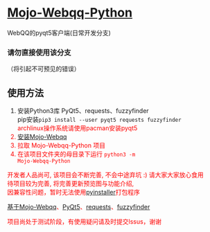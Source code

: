 # [Mojo-Webqq-Python](https://github.com/XZ-Dev/Mojo-Webqq-Python)
WebQQ的pyqt5客户端(日常开发分支)   
### 请勿直接使用该分支
（将引起不可预见的错误）  


## 使用方法
1. 安装Python3库 PyQt5、requests、fuzzyfinder  
pip安装<code>pip3 install --user pyqt5 requests fuzzyfinder</code>  
<font color=red>archlinux操作系统请使用pacman安装pyqt5<font>
2. [安装Mojo-Webqq](https://github.com/sjdy521/Mojo-Webqq#%E5%AE%89%E8%A3%85%E6%96%B9%E6%B3%95)  
3. 拉取 Mojo-Webqq-Python 项目
4. 在该项目文件夹的母目录下运行 <code>python3 -m Mojo-Webqq-Python</code>

开发者人品尚可, 该项目会不断完善, 不会中途弃坑 :) 请大家大家放心食用  
待项目较为完善, 将完善更新预览图与功能介绍,   
因兼容性问题，暂时无法使用[pyinstaller](https://github.com/pyinstaller/pyinstaller)打包程序  

[基于Mojo-Webqq](https://github.com/sjdy521/Mojo-Webqq)、[PyQt5](https://github.com/baoboa/pyqt5)、[requests](https://github.com/requests/requests)、[fuzzyfinder](https://github.com/amjith/fuzzyfinder) 
  
项目尚处于测试阶段，有使用疑问请及时提交lssus，谢谢
